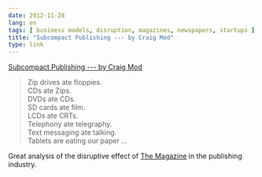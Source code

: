 ```yaml
---
date: 2012-11-28
lang: en
tags: [ business models, disruption, magazines, newspapers, startups ]
title: "Subcompact Publishing --- by Craig Mod"
type: link
---
```


[Subcompact Publishing --- by Craig
Mod](http://craigmod.com/journal/subcompact_publishing/)

> Zip drives ate floppies.\
> CDs ate Zips.\
> DVDs ate CDs.\
> SD cards ate film.\
> LCDs ate CRTs.\
> Telephony ate telegraphy.\
> Text messaging ate talking.\
> Tablets are eating our paper ...

Great analysis of the disruptive effect of [The
Magazine](http://the-magazine.org/) in the publishing industry.

